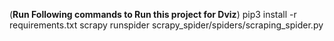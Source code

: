 
(**Run Following commands to Run this project for Dviz**)
    pip3 install -r requirements.txt
    scrapy runspider scrapy_spider/spiders/scraping_spider.py

